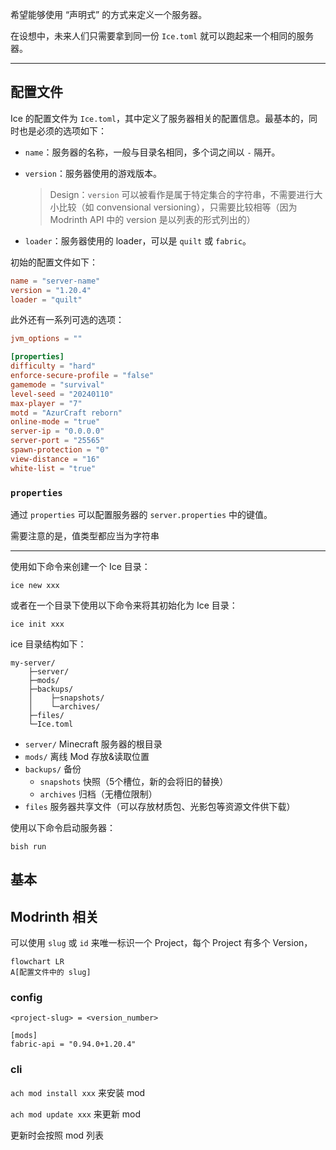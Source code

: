 希望能够使用 “声明式” 的方式来定义一个服务器。

在设想中，未来人们只需要拿到同一份 `Ice.toml` 就可以跑起来一个相同的服务器。

---

## 配置文件

Ice 的配置文件为 `Ice.toml`，其中定义了服务器相关的配置信息。最基本的，同时也是必须的选项如下：

- `name`：服务器的名称，一般与目录名相同，多个词之间以 `-` 隔开。

- `version`：服务器使用的游戏版本。

    > Design：`version` 可以被看作是属于特定集合的字符串，不需要进行大小比较（如 convensional versioning），只需要比较相等（因为 Modrinth API 中的 version 是以列表的形式列出的）

- `loader`：服务器使用的 loader，可以是 `quilt` 或 `fabric`。

初始的配置文件如下：

```toml
name = "server-name"
version = "1.20.4"
loader = "quilt"
```

此外还有一系列可选的选项：

```toml
jvm_options = ""

[properties]
difficulty = "hard"
enforce-secure-profile = "false"
gamemode = "survival"
level-seed = "20240110"
max-player = "7"
motd = "AzurCraft reborn"
online-mode = "true"
server-ip = "0.0.0.0"
server-port = "25565"
spawn-protection = "0"
view-distance = "16"
white-list = "true"
```

### `properties`

通过 `properties` 可以配置服务器的 `server.properties` 中的键值。

需要注意的是，值类型都应当为字符串



---

使用如下命令来创建一个 Ice 目录：

```
ice new xxx
```

或者在一个目录下使用以下命令来将其初始化为 Ice 目录：

```
ice init xxx
```

ice 目录结构如下：

```
my-server/
    ├─server/
    ├─mods/
    ├─backups/
    │    ├─snapshots/
    │    └─archives/
    ├─files/
    └─Ice.toml
```

- `server/` Minecraft 服务器的根目录
- `mods/` 离线 Mod 存放&读取位置
- `backups/` 备份
  - `snapshots` 快照（5个槽位，新的会将旧的替换）
  - `archives` 归档（无槽位限制）
- `files` 服务器共享文件（可以存放材质包、光影包等资源文件供下载）

使用以下命令启动服务器：

```
bish run
```

## 基本




## Modrinth 相关

可以使用 `slug` 或 `id` 来唯一标识一个 Project，每个 Project 有多个 Version，

```mermaid
flowchart LR
A[配置文件中的 slug]
```

### config

`<project-slug> = <version_number>`

```
[mods]
fabric-api = "0.94.0+1.20.4"
```

### cli

`ach mod install xxx` 来安装 mod

`ach mod update xxx` 来更新 mod

更新时会按照 mod 列表